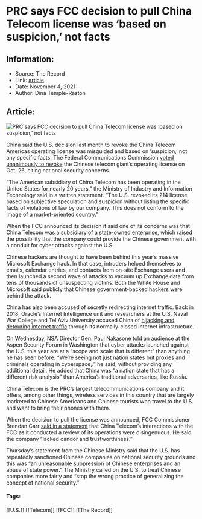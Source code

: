 # PRC says FCC decision to pull China Telecom  license was ‘based on suspicion,’ not facts
### 

## Information:
+ Source: The Record
+ Link: [article](https://therecord.media/prc-says-fcc-decision-to-pull-china-telecom-license-was-based-on-suspicion-not-facts/)
+ Date: November 4, 2021
+ Author: Dina Temple-Raston


## Article:
![PRC says FCC decision to pull China Telecom  license was ‘based on suspicion,’ not facts](https://therecord.media/wp-content/uploads/2021/11/chastagner-thierry-YrEreSITijI-unsplash-1.jpg)

China said the U.S. decision last month to revoke the China Telecom Americas operating license was misguided and based on ‘suspicion,’ not any specific facts. The Federal Communications Commission [voted unanimously to revoke](https://www.fcc.gov/document/fcc-launches-proceeding-revoking-china-telecoms-authorizations-0) the Chinese telecom giant’s operating license on Oct. 26, citing national security concerns.


“The American subsidiary of China Telecom has been operating in the United States for nearly 20 years,” the Ministry of Industry and Information Technology said in a written statement. “The U.S. revoked its 214 license based on subjective speculation and suspicion without listing the specific facts of violations of law by our company. This does not conform to the image of a market-oriented country.”


When the FCC announced its decision it said one of its concerns was that China Telecom was a subsidiary of a state-owned enterprise, which raised the possibility that the company could provide the Chinese government with a conduit for cyber attacks against the U.S. 


Chinese hackers are thought to have been behind this year’s massive Microsoft Exchange hack. In that case, intruders helped themselves to emails, calendar entries, and contacts from on-site Exchange users and then launched a second wave of attacks to vacuum up Exchange data from tens of thousands of unsuspecting victims. Both the White House and Microsoft said publicly that Chinese government-backed hackers were behind the attack.


China has also been accused of secretly redirecting internet traffic. Back in 2018, Oracle’s Internet Intelligence unit and researchers at the U.S. Naval War College and Tel Aviv University accused China of [hijacking and detouring internet traffic](https://www.zdnet.com/article/oracle-confirms-china-telecom-internet-traffic-misdirections/) through its normally-closed internet infrastructure.


On Wednesday, NSA Director Gen. Paul Nakasone told an audience at the Aspen Security Forum in Washington that cyber attacks launched against the U.S. this year are at a “scope and scale that is different” than anything he has seen before. “We’re seeing not just nation states but proxies and criminals operating in cyberspace,.” he said, without providing any additional detail. He added that China was “a nation state that has a different risk analysis” than America’s traditional adversaries, like Russia. 


China Telecom is the PRC’s largest telecommunications company and it offers, among other things, wireless services in this country that are largely marketed to Chinese Americans and Chinese tourists who travel to the U.S. and want to bring their phones with them. 


When the decision to pull the license was announced, FCC Commissioner Brendan Carr [said in a statement](https://twitter.com/BrendanCarrFCC/status/1453010309065625612/photo/1) that China Telecom’s interactions with the FCC as it conducted a review of its operations were disingenuous. He said the company “lacked candor and trustworthiness.”


Thursday’s statement from the Chinese Ministry said that the U.S. has repeatedly sanctioned Chinese companies on national security grounds and this was “an unreasonable suppression of Chinese enterprises and an abuse of state power.” The Ministry called on the U.S. to treat Chinese companies more fairly and “stop the wrong practice of generalizing the concept of national security.”





#### Tags:
[[U.S.]] [[Telecom]] [[FCC]] [[The Record]]
